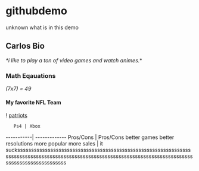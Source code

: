 # githubdemo
unknown what is in this demo
## Carlos Bio 
_*i like to play a ton of video games and watch animes._*
### Math Eqauations
 *(7x7) = 49*
#### My favorite NFL Team
! [patriots](https://www.google.com/imgres?imgurl=https%3A%2F%2Fstatic.clubs.nfl.com%2Fimage%2Fupload%2Fpatriots%2Flyrj8gcyuz6ojrz8ae2u.jpg&imgrefurl=https%3A%2F%2Fwww.patriots.com%2Ffans%2Fdownloads-social-profile&docid=tFpb7qnMQZoG4M&tbnid=bh5U5HzwoVjmUM%3A&vet=10ahUKEwi0_9WYiafnAhVwUN8KHT9RDpUQMwh9KAIwAg..i&w=1000&h=1000&bih=657&biw=1024&q=patriots%20logo&ved=0ahUKEwi0_9WYiafnAhVwUN8KHT9RDpUQMwh9KAIwAg&iact=mrc&uact=8)
       
       
       Ps4 | Xbox
-----------| -------------
Pros/Cons  | Pros/Cons
better games better resolutions more popular more sales | it sucksssssssssssssssssssssssssssssssssssssssssssssssssssssssssssssssssssssssssssssssssssssssssssssssssssssssssssssssssssssssssssssssssssssssssssssssssssssssss
